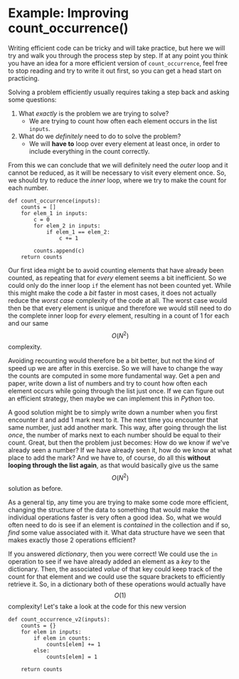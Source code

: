 # Example: Improving count_occurrence()

Writing efficient code can be tricky and will take practice, but here we will
try and walk you through the process step by step. If at any point you think
you have an idea for a more efficient version of `count_occurrence`, feel free
to stop reading and try to write it out first, so you can get a head start on
practicing.

Solving a problem efficiently usually requires taking a step back and asking
some questions:

1. What *exactly* is the problem we are trying to solve?
   * We are trying to count how often each element occurs in the list `inputs`.
2. What do we *definitely* need to do to solve the problem?
   * We will **have to** loop over every element at least once, in order to
     include everything in the count correctly.

From this we can conclude that we will definitely need the *outer* loop and it cannot be
reduced, as it will be necessary to visit every element once. So, we should try
to reduce the *inner* loop, where we try to make the count for each number.

	def count_occurrence(inputs):
		counts = []
		for elem_1 in inputs:
			c = 0
			for elem_2 in inputs:
				if elem_1 == elem_2:
					c += 1

			counts.append(c)
		return counts

Our first idea might be to avoid counting elements that have already been
counted, as repeating that for *every* element seems a bit inefficient. So we
could only do the inner loop `if` the element has not been counted yet. While
this might make the code a *bit* faster in most cases, it does not actually
reduce the *worst case* complexity of the code at all. The worst case would
then be that every element is unique and therefore we would still need to do
the complete inner loop for *every* element, resulting in a count of 1 for each
and our same $$O(N^2)$$ complexity.

Avoiding recounting would therefore be a bit better, but not the kind of speed
up we are after in this exercise. So we will have to change the way the counts
are computed in some more fundamental way. Get a pen and paper, write down a
list of numbers and try to count how often each element occurs while going
through the list just once. If we can figure out an efficient strategy, then
maybe we can implement this in *Python* too.

A good solution might be to simply write down a number when you first encounter it
and add 1 mark next to it. The next time you encounter that same number, just
add another mark. This way, after going through the list *once*, the number of
marks next to each number should be equal to their count. Great, but then the
problem just becomes: How do we know if we've already seen a number? If we have
already seen it, how do we know at what place to add the mark? And we have to, of
course, do all this **without looping through the list again**, as that would
basically give us the same $$O(N^2)$$ solution as before.

As a general tip, any time you are trying to make some code more efficient,
changing the structure of the data to something that would make the individual
operations faster is very often a good idea. So, what we would often need to do
is see if an element is *contained* in the collection and if so, *find*
some value associated with it. What data structure have we seen that makes
exactly those 2 operations efficient?

If you answered *dictionary*, then you were correct! We could use the `in`
operation to see if we have already added an element as a *key* to the
dictionary. Then, the associated *value* of that key could keep track of the
count for that element and we could use the square brackets to efficiently
retrieve it. So, in a dictionary both of these operations would actually have
$$O(1)$$ complexity! Let's take a look at the code for this new
version

	def count_occurrence_v2(inputs):
		counts = {}
		for elem in inputs:
			if elem in counts:
				counts[elem] += 1
			else:
				counts[elem] = 1

		return counts
